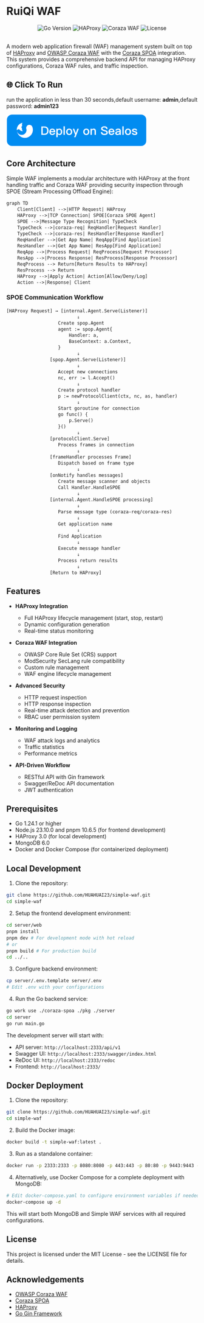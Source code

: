 # RuiQi WAF

<div align="center">
  <img src="https://img.shields.io/badge/Go-1.24.1-00ADD8?style=flat&logo=go" alt="Go Version">
  <img src="https://img.shields.io/badge/HAProxy-3.0-green?style=flat&logo=haproxy" alt="HAProxy">
  <img src="https://img.shields.io/badge/OWASP-Coraza-blue?style=flat" alt="Coraza WAF">
  <img src="https://img.shields.io/badge/License-MIT-yellow?style=flat" alt="License">
</div>

<br>

A modern web application firewall (WAF) management system built on top of [HAProxy](https://www.haproxy.org/) and [OWASP Coraza WAF](https://github.com/corazawaf/coraza) with the [Coraza SPOA](https://github.com/corazawaf/coraza-spoa) integration. This system provides a comprehensive backend API for managing HAProxy configurations, Coraza WAF rules, and traffic inspection.

## 🌐 Click To Run

run the application in less than 30 seconds,default username: **admin**,default password: **admin123**

[![](https://raw.githubusercontent.com/labring-actions/templates/main/Deploy-on-Sealos.svg)](https://usw.sealos.io/?openapp=system-template%3FtemplateName%3DRuiqi-Waf)




## Core Architecture

Simple WAF implements a modular architecture with HAProxy at the front handling traffic and Coraza WAF providing security inspection through SPOE (Stream Processing Offload Engine):

```mermaid
graph TD
    Client[Client] -->|HTTP Request| HAProxy
    HAProxy -->|TCP Connection| SPOE[Coraza SPOE Agent]
    SPOE -->|Message Type Recognition| TypeCheck
    TypeCheck -->|coraza-req| ReqHandler[Request Handler]
    TypeCheck -->|coraza-res| ResHandler[Response Handler]
    ReqHandler -->|Get App Name| ReqApp[Find Application]
    ResHandler -->|Get App Name| ResApp[Find Application]
    ReqApp -->|Process Request| ReqProcess[Request Processor]
    ResApp -->|Process Response| ResProcess[Response Processor]
    ReqProcess --> Return[Return Results to HAProxy]
    ResProcess --> Return
    HAProxy -->|Apply Action| Action[Allow/Deny/Log]
    Action -->|Response| Client
```

### SPOE Communication Workflow

```
[HAProxy Request] → [internal.Agent.Serve(Listener)]
                          ↓
                   Create spop.Agent
                   agent := spop.Agent{
                       Handler: a,
                       BaseContext: a.Context,
                   }
                          ↓
                [spop.Agent.Serve(Listener)]
                          ↓
                   Accept new connections
                   nc, err := l.Accept()
                          ↓
                   Create protocol handler
                   p := newProtocolClient(ctx, nc, as, handler)
                          ↓
                   Start goroutine for connection
                   go func() {
                       p.Serve()
                   }()
                          ↓
                [protocolClient.Serve]
                   Process frames in connection
                          ↓
                [frameHandler processes Frame]
                   Dispatch based on frame type
                          ↓
                [onNotify handles messages]
                   Create message scanner and objects
                   Call Handler.HandleSPOE
                          ↓
                [internal.Agent.HandleSPOE processing]
                          ↓
                   Parse message type (coraza-req/coraza-res)
                          ↓
                   Get application name
                          ↓
                   Find Application
                          ↓
                   Execute message handler
                          ↓
                   Process return results
                          ↓
                [Return to HAProxy]
```

## Features

- **HAProxy Integration**

  - Full HAProxy lifecycle management (start, stop, restart)
  - Dynamic configuration generation
  - Real-time status monitoring

- **Coraza WAF Integration**

  - OWASP Core Rule Set (CRS) support
  - ModSecurity SecLang rule compatibility
  - Custom rule management
  - WAF engine lifecycle management

- **Advanced Security**

  - HTTP request inspection
  - HTTP response inspection
  - Real-time attack detection and prevention
  - RBAC user permission system

- **Monitoring and Logging**

  - WAF attack logs and analytics
  - Traffic statistics
  - Performance metrics

- **API-Driven Workflow**
  - RESTful API with Gin framework
  - Swagger/ReDoc API documentation
  - JWT authentication

## Prerequisites

- Go 1.24.1 or higher
- Node.js 23.10.0 and pnpm 10.6.5 (for frontend development)
- HAProxy 3.0 (for local development)
- MongoDB 6.0
- Docker and Docker Compose (for containerized deployment)

## Local Development

1. Clone the repository:

```bash
git clone https://github.com/HUAHUAI23/simple-waf.git
cd simple-waf
```

2. Setup the frontend development environment:

```bash
cd server/web
pnpm install
pnpm dev # For development mode with hot reload
# or
pnpm build # For production build
cd ../..
```

3. Configure backend environment:

```bash
cp server/.env.template server/.env
# Edit .env with your configurations
```

4. Run the Go backend service:

```bash
go work use ./coraza-spoa ./pkg ./server
cd server
go run main.go
```

The development server will start with:

- API server: `http://localhost:2333/api/v1`
- Swagger UI: `http://localhost:2333/swagger/index.html`
- ReDoc UI: `http://localhost:2333/redoc`
- Frontend: `http://localhost:2333/`

## Docker Deployment

1. Clone the repository:

```bash
git clone https://github.com/HUAHUAI23/simple-waf.git
cd simple-waf
```

2. Build the Docker image:

```bash
docker build -t simple-waf:latest .
```

3. Run as a standalone container:

```bash
docker run -p 2333:2333 -p 8080:8080 -p 443:443 -p 80:80 -p 9443:9443 -p 8404:8404 simple-waf:latest
```

4. Alternatively, use Docker Compose for a complete deployment with MongoDB:

```bash
# Edit docker-compose.yaml to configure environment variables if needed
docker-compose up -d
```

This will start both MongoDB and Simple WAF services with all required configurations.

## License

This project is licensed under the MIT License - see the LICENSE file for details.

## Acknowledgements

- [OWASP Coraza WAF](https://github.com/corazawaf/coraza)
- [Coraza SPOA](https://github.com/corazawaf/coraza-spoa)
- [HAProxy](https://www.haproxy.org/)
- [Go Gin Framework](https://github.com/gin-gonic/gin)
